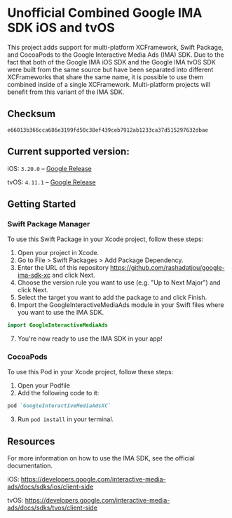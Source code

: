 # Unofficial Combined Google IMA SDK iOS and tvOS

This project adds support for multi-platform XCFramework, Swift Package, and CocoaPods to the Google Interactive Media Ads (IMA) SDK. Due to the fact that both of the Google IMA iOS SDK and the Google IMA tvOS SDK were built from the same source but have been separated into different XCFrameworks that share the same name, it is possible to use them combined inside of a single XCFramework. Multi-platform projects will benefit from this variant of the IMA SDK.

## Checksum

```
e66013b366cca686e3199fd50c38ef439ceb7912ab1233ca37d515297632dbae
```

## Current supported version:

iOS: `3.20.0` – [Google Release](https://developers.google.com/interactive-media-ads/docs/sdks/ios/client-side/download)

tvOS: `4.11.1` – [Google Release](https://developers.google.com/interactive-media-ads/docs/sdks/tvos/client-side/download)

## Getting Started

### Swift Package Manager

To use this Swift Package in your Xcode project, follow these steps:

1. Open your project in Xcode.
2. Go to File > Swift Packages > Add Package Dependency.
3. Enter the URL of this repository https://github.com/rashadatjou/google-ima-sdk-xc and click Next.
4. Choose the version rule you want to use (e.g. "Up to Next Major") and click Next.
5. Select the target you want to add the package to and click Finish.
6. Import the GoogleInteractiveMediaAds module in your Swift files where you want to use the IMA SDK.

```Swift
import GoogleInteractiveMediaAds
```

7. You're now ready to use the IMA SDK in your app!

### CocoaPods

To use this Pod in your Xcode project, follow these steps:

1. Open your Podfile
2. Add the following code to it:

```ruby
pod `GoogleInteractiveMediaAdsXC`
```

3. Run `pod install` in your terminal.

## Resources

For more information on how to use the IMA SDK, see the official documentation.

iOS: https://developers.google.com/interactive-media-ads/docs/sdks/ios/client-side

tvOS: https://developers.google.com/interactive-media-ads/docs/sdks/tvos/client-side
